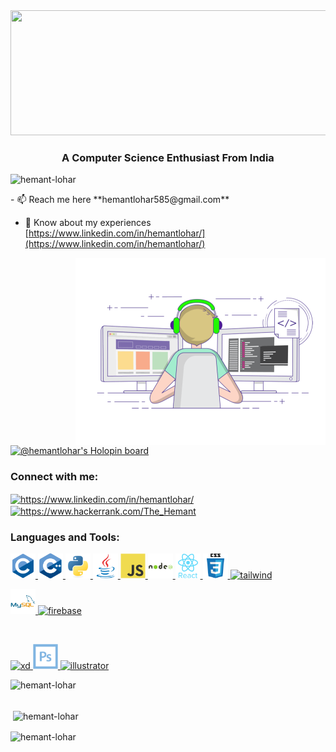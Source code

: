 
<!-- <h1 align="center">Hi <img src="https://github.com/Hemant-Lohar/Hemant-Lohar/blob/main/Assets/Hi.gif" width="30px">, I'm Hemant</h1> -->

<!-- <h1 align="center">Hi 👋, I'm <a href="https://100rabhcsmc.github.io/Me.io/" target="blank"> -->

<img src="https://github.com/Hemant-Lohar/Hemant-Lohar/blob/main/Assets/header.gif" width="800px" height="200px">

<h3 align="center">A Computer Science Enthusiast From India</h3>

<p align="left"> <img src="https://komarev.com/ghpvc/?username=hemant-lohar&label=Profile%20views&color=0e75b6&style=flat" alt="hemant-lohar" /> </p>



<p align="center">
<p align="left">
- 📫  Reach me here **hemantlohar585@gmail.com**

- 📄 Know about my experiences [https://www.linkedin.com/in/hemantlohar/](https://www.linkedin.com/in/hemantlohar/)
</p>
  <img align="right" top="500" height="300" width="400" alt="GIF" src="https://github.com/Hemant-Lohar/Hemant-Lohar/blob/main/Assets/code.gif">
</p>

[![@hemantlohar's Holopin board](https://holopin.me/hemantlohar)](https://holopin.io/@hemantlohar)

<h3 align="left">Connect with me:</h3>
<p align="left"> 
<a href="https://www.linkedin.com/in/hemantlohar/" target="blank"><img align="center" src="https://cdn.jsdelivr.net/npm/simple-icons@3.0.1/icons/linkedin.svg" alt="https://www.linkedin.com/in/hemantlohar/" height="30" width="40" /></a>
<a href="https://www.hackerrank.com/The_Hemant" target="blank"><img align="center" src="https://cdn.jsdelivr.net/npm/simple-icons@3.0.1/icons/hackerrank.svg" alt="https://www.hackerrank.com/The_Hemant" height="30" width="40" /></a></p>

<h3 align="left">Languages and Tools:</h3>
<p align="left">
  
<a href="https://www.cprogramming.com/" target="_blank" rel="noreferrer"> <img src="https://raw.githubusercontent.com/devicons/devicon/master/icons/c/c-original.svg" alt="c" width="40" height="40"/> </a> 
<a href="https://www.w3schools.com/cpp/" target="_blank" rel="noreferrer"> <img src="https://raw.githubusercontent.com/devicons/devicon/master/icons/cplusplus/cplusplus-original.svg" alt="cplusplus" width="40" height="40"/> </a>
<a href="https://www.python.org" target="_blank" rel="noreferrer"> <img src="https://raw.githubusercontent.com/devicons/devicon/master/icons/python/python-original.svg" alt="python" width="40" height="40"/> </a> 
<a href="https://www.java.com" target="_blank" rel="noreferrer"> <img src="https://raw.githubusercontent.com/devicons/devicon/master/icons/java/java-original.svg" alt="java" width="40" height="40"/> </a>
<a href="https://developer.mozilla.org/en-US/docs/Web/JavaScript" target="_blank" rel="noreferrer"> <img src="https://raw.githubusercontent.com/devicons/devicon/master/icons/javascript/javascript-original.svg" alt="javascript" width="40" height="40"/> </a> 
<a href="https://nodejs.org" target="_blank" rel="noreferrer"> <img src="https://raw.githubusercontent.com/devicons/devicon/master/icons/nodejs/nodejs-original-wordmark.svg" alt="nodejs" width="40" height="40"/> </a>
<a href="https://reactjs.org/" target="_blank" rel="noreferrer"> <img src="https://raw.githubusercontent.com/devicons/devicon/master/icons/react/react-original-wordmark.svg" alt="react" width="40" height="40"/> </a> 
<a href="https://www.w3schools.com/css/" target="_blank" rel="noreferrer"> <img src="https://raw.githubusercontent.com/devicons/devicon/master/icons/css3/css3-original-wordmark.svg" alt="css3" width="40" height="40"/> </a>
<a href="https://tailwindcss.com/" target="_blank" rel="noreferrer"> <img src="https://www.vectorlogo.zone/logos/tailwindcss/tailwindcss-icon.svg" alt="tailwind" width="40" height="40"/> </a>
  
<a href="https://www.mysql.com/" target="_blank" rel="noreferrer"> <img src="https://raw.githubusercontent.com/devicons/devicon/master/icons/mysql/mysql-original-wordmark.svg" alt="mysql" width="40" height="40"/> </a> 
<a href="https://firebase.google.com/" target="_blank" rel="noreferrer"> <img src="https://www.vectorlogo.zone/logos/firebase/firebase-icon.svg" alt="firebase" width="40" height="40"/> </a> 
</p>


<br>
<p align="left">
<a href="https://www.adobe.com/products/xd.html" target="_blank" rel="noreferrer"> <img src="https://cdn.worldvectorlogo.com/logos/adobe-xd.svg" alt="xd" width="40" height="40"/> </a>
<a href="https://www.adobe.com/products/xd.html" target="_blank" rel="noreferrer"> </a>
<a href="https://www.photoshop.com/en" target="_blank" rel="noreferrer"> <img src="https://raw.githubusercontent.com/devicons/devicon/master/icons/photoshop/photoshop-line.svg" alt="photoshop" width="40" height="40"/> </a>
<a href="https://www.adobe.com/in/products/illustrator.html" target="_blank" rel="noreferrer"> <img src="https://www.vectorlogo.zone/logos/adobe_illustrator/adobe_illustrator-icon.svg" alt="illustrator" width="40" height="40"/> </a>
</p>

<p><img align="left" src="https://github-readme-stats.vercel.app/api/top-langs?username=hemant-lohar&show_icons=true&locale=en&layout=compact" alt="hemant-lohar" /></p>
<br>
<br>

<p>&nbsp;<img align="center" src="https://github-readme-stats.vercel.app/api?username=hemant-lohar&show_icons=true&locale=en" alt="hemant-lohar" /></p>

<p><img align="center" src="https://github-readme-streak-stats.herokuapp.com/?user=hemant-lohar&" alt="hemant-lohar" /></p>
<!--
**Hemant-Lohar/Hemant-Lohar** is a ✨ _special_ ✨ repository because its `README.md` (this file) appears on your GitHub profile.

Here are some ideas to get you started:

- 🔭 I’m currently working on ...
- 🌱 I’m currently learning ...
- 👯 I’m looking to collaborate on ...
- 🤔 I’m looking for help with ...
- 💬 Ask me about ...
- 📫 How to reach me: ...
- 😄 Pronouns: ...
- ⚡ Fun fact: ...
-->

